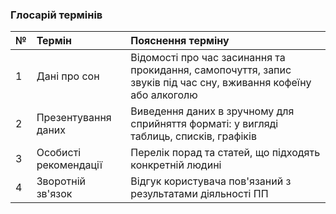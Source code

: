 ### Глосарій термінів

|№     |Термін   |Пояснення терміну |
|:-    |:-       |:-                |
|1|Дані про сон |Відомості про час засинання та прокидання, самопочуття, запис звуків під час сну, вживання кофеїну або алкоголю|
|2|Презентування даних |Виведення даних в зручному для сприйняття форматі: у вигляді таблиць, списків, графіків|
|3|Особисті рекомендації |Перелік порад та статей, що підходять конкретній людині|
|4|Зворотній зв'язок |Відгук користувача пов'язаний з результатами діяльності ПП|
